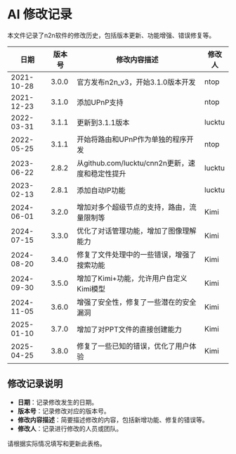 # AI 修改记录

本文件记录了n2n软件的修改历史，包括版本更新、功能增强、错误修复等。

| 日期       | 版本号 | 修改内容描述                                       | 修改人   |
|------------|--------|----------------------------------------------------|----------|
| 2021-10-28 | 3.0.0  | 官方发布n2n_v3，开始3.1.0版本开发                   | ntop     |
| 2021-12-23 | 3.1.0  | 添加UPnP支持                                       | ntop     |
| 2022-03-31 | 3.1.1  | 更新到3.1.1版本                                    | lucktu   |
| 2022-05-25 | 3.1.1  | 开始将路由和UPnP作为单独的程序开发                 | ntop     |
| 2023-06-22 | 2.8.2  | 从github.com/lucktu/cnn2n更新，速度和稳定性提升    | lucktu   |
| 2023-02-13 | 2.8.1  | 添加自动IP功能                                    | lucktu   |
| 2024-06-01 | 3.2.0  | 增加对多个超级节点的支持，路由，流量限制等          | Kimi     |
| 2024-07-15 | 3.3.0  | 优化了对话管理功能，增加了图像理解能力             | Kimi     |
| 2024-08-20 | 3.4.0  | 修复了文件处理中的一些错误，增强了搜索功能           | Kimi     |
| 2024-09-30 | 3.5.0  | 增加了Kimi+功能，允许用户自定义Kimi模型             | Kimi     |
| 2024-11-05 | 3.6.0  | 增强了安全性，修复了一些潜在的安全漏洞             | Kimi     |
| 2025-01-10 | 3.7.0  | 增加了对PPT文件的直接创建能力                     | Kimi     |
| 2025-04-25 | 3.8.0  | 修复了一些已知的错误，优化了用户体验               | Kimi     |

## 修改记录说明

- **日期**：记录修改发生的日期。
- **版本号**：记录修改对应的版本号。
- **修改内容描述**：简要描述修改的内容，包括新增功能、修复的错误等。
- **修改人**：记录进行修改的人员或团队。

请根据实际情况填写和更新此表格。